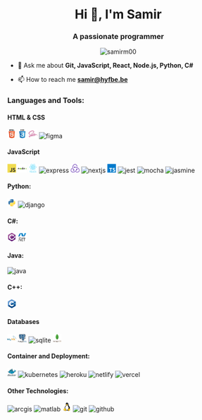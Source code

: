 <h1 align="center">Hi 👋, I'm Samir</h1>
<h3 align="center">A passionate programmer</h3>

<p align="center"> <img src="https://komarev.com/ghpvc/?username=samirm00&label=Profile%20views&color=0e75b6&style=flat" alt="samirm00" /> </p>

-   💬 Ask me about **Git, JavaScript, React, Node.js, Python, C#**

-   📫 How to reach me **samir@hyfbe.be**

<p align="left">
</p>

### Languages and Tools:

#### HTML & CSS
<p>
  <img src="https://raw.githubusercontent.com/devicons/devicon/master/icons/html5/html5-original-wordmark.svg" alt="html5" width="20" height="20"/>
  <img src="https://raw.githubusercontent.com/devicons/devicon/master/icons/css3/css3-original-wordmark.svg" alt="css3" width="20" height="20"/>
  <img src="https://raw.githubusercontent.com/devicons/devicon/master/icons/sass/sass-original.svg" alt="sass" width="20" height="20"/>
   <img src="https://www.vectorlogo.zone/logos/figma/figma-icon.svg" alt="figma" width="20" height="20"/>
</p>

#### JavaScript
<p>
  <img src="https://raw.githubusercontent.com/devicons/devicon/master/icons/javascript/javascript-original.svg" alt="javascript" width="20" height="20"/>
  <img src="https://raw.githubusercontent.com/devicons/devicon/master/icons/nodejs/nodejs-original-wordmark.svg" alt="nodejs" width="20" height="20"/>
  <img src="https://raw.githubusercontent.com/devicons/devicon/master/icons/react/react-original-wordmark.svg" alt="react" width="20" height="20"/>
  <img src="https://www.vectorlogo.zone/logos/expressjs/expressjs-icon.svg" alt="express" width="20" height="20"/>
  <img src="https://raw.githubusercontent.com/devicons/devicon/master/icons/redux/redux-original.svg" alt="redux" width="20" height="20"/>
  <img src="https://cdn.worldvectorlogo.com/logos/nextjs-2.svg" alt="nextjs" width="20" height="20"/>
  <img src="https://raw.githubusercontent.com/devicons/devicon/master/icons/typescript/typescript-original.svg" alt="typescript" width="20" height="20"/>
  <img src="https://www.vectorlogo.zone/logos/jestjsio/jestjsio-icon.svg" alt="jest" width="20" height="20"/>
  <img src="https://www.vectorlogo.zone/logos/mochajs/mochajs-icon.svg" alt="mocha" width="20" height="20"/>
  <img src="https://www.vectorlogo.zone/logos/jasmine/jasmine-icon.svg" alt="jasmine" width="20" height="20"/>
</p>

#### Python:
<p>
  <img src="https://raw.githubusercontent.com/devicons/devicon/master/icons/python/python-original.svg" alt="python" width="20" height="20"/>
  <img src="https://cdn.worldvectorlogo.com/logos/django.svg" alt="django" width="20" height="20"/>
</p>

#### C#:
<p>
  <img src="https://raw.githubusercontent.com/devicons/devicon/master/icons/csharp/csharp-original.svg" alt="csharp" width="20" height="20"/>
  <img src="https://raw.githubusercontent.com/devicons/devicon/master/icons/dot-net/dot-net-original-wordmark.svg" alt="dotnet" width="20" height="20"/>
</p>

#### Java:
<p>
  <img src="https://www.vectorlogo.zone/logos/java/java-icon.svg" alt="java" width="20" height="20"/>
</p>

#### C++:
<p>
  <img src="https://raw.githubusercontent.com/devicons/devicon/master/icons/cplusplus/cplusplus-original.svg" alt="cplusplus" width="20" height="20"/>
</p>

#### Databases
<p>
  <img src="https://raw.githubusercontent.com/devicons/devicon/master/icons/mysql/mysql-original-wordmark.svg" alt="mysql" width="20" height="20"/>
  <img src="https://raw.githubusercontent.com/devicons/devicon/master/icons/postgresql/postgresql-original-wordmark.svg" alt="postgresql" width="20" height="20"/>
  <img src="https://www.vectorlogo.zone/logos/sqlite/sqlite-icon.svg" alt="sqlite" width="20" height="20"/>
  <img src="https://raw.githubusercontent.com/devicons/devicon/master/icons/mongodb/mongodb-original-wordmark.svg" alt="mongodb" width="20" height="20"/>
</p>

#### Container and Deployment:
<p>
  <img src="https://raw.githubusercontent.com/devicons/devicon/master/icons/docker/docker-original-wordmark.svg" alt="docker" width="20" height="20"/>
  <img src="https://www.vectorlogo.zone/logos/kubernetes/kubernetes-icon.svg" alt="kubernetes" width="20" height="20"/>
  <img src="https://www.vectorlogo.zone/logos/heroku/heroku-icon.svg" alt="heroku" width="20" height="20"/>
  <img src="https://www.vectorlogo.zone/logos/netlify/netlify-icon.svg" alt="netlify" width="20" height="20"/>
  <img src="https://www.vectorlogo.zone/logos/vercel/vercel-icon.svg" alt="vercel" width="20" height="20"/>
</p>

#### Other Technologies:
<p>
  <img src="https://www.napsgfoundation.org/wp-content/uploads/2022/02/ArcGIS-Pro.png" alt="arcgis" width="20" height="20">
  <img src="https://upload.wikimedia.org/wikipedia/commons/2/21/Matlab_Logo.png" alt="matlab" width="20" height="20"/>
  <img src="https://raw.githubusercontent.com/devicons/devicon/master/icons/linux/linux-original.svg" alt="linux" width="20" height="20"/>
  <img src="https://www.vectorlogo.zone/logos/git-scm/git-scm-icon.svg" alt="git" width="20" height="20"/>
  <img src="https://www.vectorlogo.zone/logos/github/github-icon.svg" alt="github" width="20" height="20"/>
</p>


